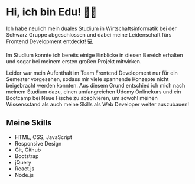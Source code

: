 # Hi, ich bin Edu! 👋🏻

Ich habe neulich mein duales Studium in Wirtschaftsinformatik bei der Schwarz Gruppe abgeschlossen und dabei meine Leidenschaft fürs Frontend Development entdeckt! 💻

Im Studium konnte ich bereits einige Einblicke in diesen Bereich erhalten und sogar bei meinem ersten großen Projekt mitwirken.

Leider war mein Aufenthalt im Team Frontend Development nur für ein Semester vorgesehen, sodass mir viele spannende Konzepte nicht beigebracht werden konnten.
Aus diesem Grund entschied ich mich nach meinem Studium dazu, einen umfangreichen Udemy Onlinekurs und ein Bootcamp bei Neue Fische zu absolvieren, um sowohl meinen Wissensstand als auch meine Skills als Web Developer weiter auszubauen!



## Meine Skills

- HTML, CSS, JavaScript
- Responsive Design
- Git, Github
- Bootstrap
- jQuery
- React.js
- Node.js

